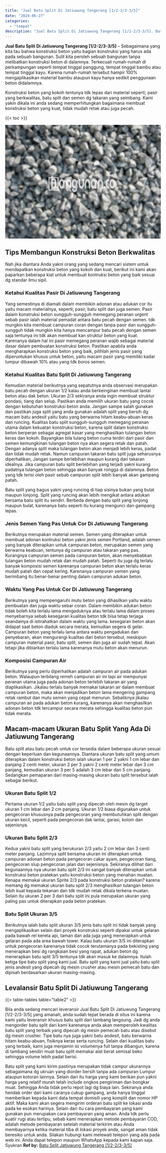 ```yaml
---
title: "Jual Batu Split Di Jatiuwung Tangerang [1/2-2/3-3/5]"
date: "2024-06-27"
categories: 
  - "tempat"
description: "Jual Batu Split Di Jatiuwung Tangerang [1/2-2/3-3/5]. Batu split yang kami kirim pastinya merupakan tidak campur ukurannya sebagaimana dg ukruan yang diorder..."
---
```


**Jual Batu Split Di Jatiuwung Tangerang \[1/2-2/3-3/5\]** – Sebagaimana yang kita tau bahwa konstruksi beton yaitu bagian konstruksi yang harus ada pada sebuah bangunan. Sulit kita peroleh sebuah bangunan tanpa melibatkan konstruksi beton di dalamnya. Terkecuali rumah-rumah di perkampungan seperti tempat tinggal panggung, tempat tinggal bambu atau tempat tinggal kayu. Karena rumah-rumah tersebut hampir 100% mengaplikasikan material bambu ataupun kayu hanya sedikit penggunaan beton didalamnya.

Konstruksi beton yang kokoh tentunya tdk lepas dari material seperti; pasir yang berkwalitas, batu split dan semen dg takaran yang seimbang. Kami yakin dikala ini anda sedang memperhitungkan bagaimana membuat konstruksi beton yang kuat, tidak mudah retak atau juga pecah.

{{< toc >}}

![Jual Batu Split Di Jatiuwung Tangerang [1/2-2/3-3/5]](/images/jual-batu-split-36.png)

## Tips Membangun Konstruksi Beton Berkwalitas

Nah jika diantara Anda yakni orang yang sedang mencari sistem untuk mendapatkan konstruksi beton yang kokoh dan kuat, berikut ini kami akan paparkan beberapa kiat untuk membuat kontruksi beton yang baik sesuai dg standar ilmu sipil.

### Ketahui Kualitas Pasir Di Jatiuwung Tangerang

Yang semestinya di diamati dalam membikin adonan atau adukan cor itu yaitu macam materialnya, seperti; pasir, batu split dan juga semen. Pasir dalam konstruksi beton sungguh-sungguh memegang peranan urgent sebab pasir ialah material pemadat antara batu pecah dengan semen. tdk mungkin kita membuat campuran coran dengan tanpa pasir dan sungguh-sungguh tidak mungkin kita hanya mencampur batu pecah dengan semen saja tentunya ini tdk akan membuat kan struktur beton yang kuat. Karenanya dalam hal ini pasir memegang peranan wajib sebagai material dasar dalam pembuatan konstruksi beton. Pastikan apabila anda mengharapkan konstruksi beton yang baik, pilihlah jenis pasir yang diperuntukan khusus untuk beton, yaitu macam pasir yang memiliki kadar lumpur dibawah 10% atau yang tdk boros semen.

### Ketahui Kualitas Batu Split Di Jatiuwung Tangerang

Kemudian material berikutnya yang sepatutnya anda observasi merupakan batu pecah dengan ukuran 1/2 kalau anda berkeinginan membuat lantai beton atau dak beton. Ukuran 2/3 sekiranya anda ingin membuat struktur pondasi, tiang dan selup. Pastikan anda memilih ukuran batu yang cocok dengan kebutuhan konstruksi beton anda. Jangan sampe salah gunakan dan pastikan juga split yang anda gunakan adalah split yang bersih dg macam batu andesit yaitu batu yang berwarna hitam keabu-abuan keras dan runcing. Kualitas batu split sungguh-sungguh memegang peranan utama dalam kekuatan konstruksi beton, karena split dalam konstruksi beton berperan sebagai agregat kasar yang menghasilkan tulangan beton keras dan kokoh. Bayangkan bila tulang beton cuma terdiri dari pasir dan semen kemungkinan tulangan beton nya akan segera retak dan patah. Dengan adanya split maka tulangan beton akan menjadi lebih keras, padat dan tidak mudah retak. Namun campuran takaran batu split juga seharusnya diperhatikan, Jangan sampe berlebihan maupun kurang dari takaran idealnya. Jika campuran batu split berlebihan yang terjadi yakni kurang padatnya tulangan beton sehingga akan banyak rongga di dalamnya. Beton yang tdk terisi oleh pasir sebab campuran split lebih banyak akan gampang patah.

Batu split yang bagus yakni yang runcing di tiap sisinya bukan yang bulat maupun lonjong. Split yang runcing akan lebih mengikat antara adukan bersama batu split itu sendiri. Berbeda dengan batu split yang lonjong maupun bulat, karenanya batu seperti itu kurang mengunci dan gampang lepas.

### Jenis Semen Yang Pas Untuk Cor Di Jatiuwung Tangerang

Berikutnya merupakan material semen. Semen yang diterapkan untuk membuat adonan kontruksi beton yakni jenis semen Portland, adalah semen yang banyak diterapkan untuk campuran beton, merupakan semen yang berwarna keabuan, tentunya dg campuran atau takaran yang pas. Kurangnya campuran semen pada campuran beton, akan menyebabkan tulangan beton mudah retak dan mudah patah. Seperti itu juga dg terlalu banyak komposisi semen karenanya campuran beton akan terlalu keras mudah patah dan cepat kering. Karenanya campuran semen yang berimbang itu benar-benar penting dalam campuran adukan beton.

### Waktu Yang Pas Untuk Cor Di Jatiuwung Tangerang

Berikutnya yang mempengaruhi mutu beton yang dihasilkan yaitu waktu pembuatan dan juga waktu sebar coran. Dalam membikin adukan beton tidak boleh kita terlalu lama mengaduknya atau terlalu lama dalam proses menyebarnya sebab kesegaran kualitas beton tdk bisa tetap terjaga seandainya di istirahatkan dalam waktu yang lama. kesegaran beton akan didapat saat beton diaduk secara merata, kemudian segera di gelar. Campuran beton yang terlalu lama antara waktu pengadukan dan penyebaran, akan mengurangi kualitas dari beton tersebut, meskipun campuran material pasir, batu split, semen dan juga air sudah tepat. Akan tetapi jika dibiarkan terlalu lama karenanya mutu beton akan menurun.

### Komposisi Campuran Air

Berikutnya yang perlu diperhatikan adalah campuran air pada adukan beton. Walaupun terbilang remeh campuran air ini tapi air mempunyai peranan utama juga pada adonan beton terlebih takaran air yang diaplikasikan. Jikalau terlalu banyak memakai takaran air dalam membuat campuran beton, maka akan menjadikan beton lama mengering gampang retak rambut dan mutu semen yang cepat menurun. Sebaliknya jikalau campuran air pada adukan beton kurang, karenanya akan menghasilkan adonan beton tdk tercampur secara merata sehingga kualitas beton pun tidak merata.

## Macam-macam Ukuran Batu Split Yang Ada Di Jatiuwung Tangerang

Batu split atau batu pecah untuk cor tersedia dalam beberapa ukuran sesuai dengan keperluan dan kegunaannya. Diantara ukuran batu split yang umum diterapkan dalam konstruksi beton ialah ukuran 1 per 2 yakni 1 cm lebar dan panjang 2 centi meter, ukuran 2 per 3 yakni 2 centi meter lebar dan 3 cm panjang, kemudian ukuran 3 per 5 adalah 3 cm lebar dan 5 cm panjang. Sedangkan pemaparan dari masing-masing ukuran batu split tersebut ialah sebagai berikut.

### Ukuran Batu Split 1/2

Pertama ukuran 1/2 yaitu batu split yang dipecah oleh mesin dg target ukuran 1 cm lebar dan 2 cm panjang. Ukuran 1/2 biasa digunakan untuk pengecoran khususnya pada pengecoran yang membutuhkan split dengan ukuran kecil, seperti pada pengecoran dak lantai, garasi, kolom dan sejenisnya.

### Ukuran Batu Split 2/3

Kedua yakni batu split yang berukuran 2/3 yaitu 2 cm lebar dan 3 centi meter panjang. Lazimnya split bersama ukuran ini diterapkan untuk campuran adonan beton pada pengecoran cakar ayam, pengecoran tiang, pengecoran slup pengecoran jalan dan sejenisnya. Sekiranya dilihat dari kegunaannya nya ukuran batu split 2/3 ini sangat banyak diterapkan untuk konstruksi beton pratekan yaitu konstruksi beton yang menahan muatan. Kenapa memakai ukuran Sprite 2/3 pada konstruksi beton pratekan? karena memang dg memakai ukuran batu split 2/3 menghasilkan tulangan beton lebih kuat kepada tekanan dan tdk mudah retak dikala terkena muatan. Selain itu ukuran 2 per 3 dari batu split ini pula merupakan ukuran yang paling pas untuk diterapkan pada beton pratekan.

### Batu Split Ukuran 3/5

Berikutnya ialah batu split ukuran 3/5 jenis batu split ini tidak banyak yang mengaplikasikan selain dari proyek konstruksi seperti dipakai untuk gelaran pada bawah rel kereta api, taman dan ada juga yang menerapkan untuk gelaran pada ada area bawah tower. Kalau batu ukuran 3/5 ini diterapkan untuk pengecoran karenanya tidak cocok terutamanya pada bekisting yang menerapkan besi dg rangkaian besi yang rapat, adukan beton dg menerapkan batu split 3/5 tentunya tdk akan masuk ke dalamnya. Itulah ketiga tipe batu split yang kami jual. Batu split yang kami jual yaitu batu split jenis andesit yang dipecah dg mesin crusher atau mesin pemecah batu dan dipisah berdasarkan ukuran masing-masing.

## Levalansir Batu Split Di Jatiuwung Tangerang

{{< table-tables table="table2" >}}

Bila anda sedang mencari leveransir Jual Batu Split Di Jatiuwung Tangerang \[1/2-2/3-3/5\] yang amanah, anda sudah tepat berada di situs ini karena kami yaitu leveransir khusus batu split dari tambang langsung. Jadi dg anda mengorder batu split dari kami karenanya anda akan memperoleh kwalitas batu split yang terbaik yang dipecah dg mesin pemecah batu atau disebut dg mesin crusher. Tipe batu nya juga yakni batu andesit, batu berwarna hitam keabu-abuan, fisiknya keras serta runcing. Selain dari kualitas batu yang terbaik, kami juga menjamin isi volumenya full tanpa dibangun, karena di tambang sendiri muat batu split memakai alat berat semisal beko sehingga volume lebih padat berisi.

Batu split yang kami kirim pastinya merupakan tidak campur ukurannya sebagaimana dg ukruan yang diorder bersih tanpa ada campuran Lumpur ataupun kotoran lainnya. Selain dari itu harga yang kami berikan pun yakni harga yang relatif murah telah include ongkos pengiriman dan bongkar muat. Sehingga Anda tidak perlu repot lagi dg biaya lain. Sekiranya anda hendak order dari kami caranya cukup gampang, anda hanya tinggal memberikan kepada kami data tempat domisili yang komplit dan nomor HP aktif. Maka kami akan segera mengirim orderan batu split ke lokasi anda pada ke esokan harinya. Selain dari itu cara pembayaran yang kami gunakan pun merupakan cara pembayaran yang aman. Anda tdk perlu kuatir rugi atau tertipu, sebab kami menerapkan metode pembayaran COD, adalah metode pembayaran setelah material terkirim atau Anda membayarnya ketika material tiba di lokasi proyek anda, sangat aman tidak beresiko untuk anda. Silakan hubungi kami melewati telepon yang ada pada web ini. Anda dapat telepon maupun WhatsApp kepada kami kapan saja. Syukran
**Ref by:** [Batu Split Jatiuwung Tangerang [1/2-2/3-3/5]](https://id.wikipedia.org/wiki/Batu)
